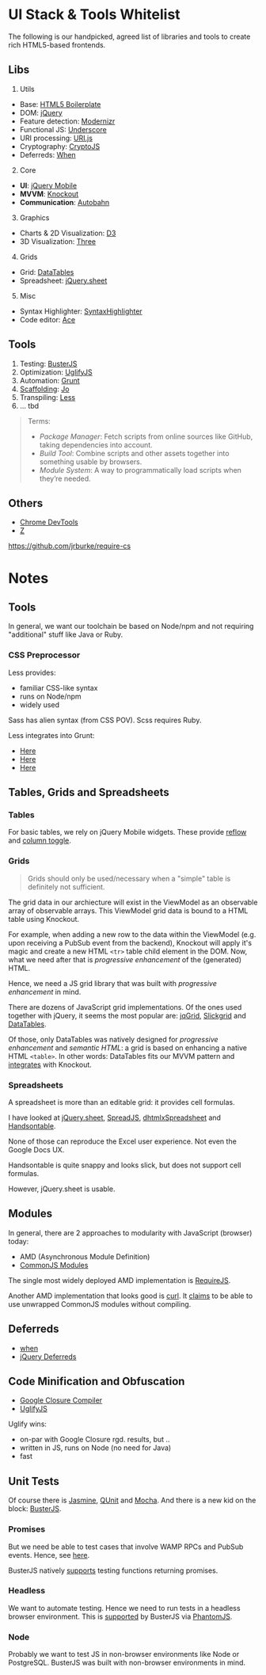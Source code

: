 # UI Stack & Tools Whitelist

The following is our handpicked, agreed list of libraries and tools to create rich HTML5-based frontends.

## Libs

1. Utils
 * Base: [HTML5 Boilerplate](http://html5boilerplate.com/)
 * DOM: [jQuery](http://jquery.com/)
 * Feature detection: [Modernizr](http://modernizr.com/)
 * Functional JS: [Underscore](http://underscorejs.org/)
 * URI processing: [URI.js](http://medialize.github.io/URI.js/)
 * Cryptography: [CryptoJS](http://code.google.com/p/crypto-js/)
 * Deferreds: [When](https://github.com/cujojs/when)
2. Core
 * **UI**: [jQuery Mobile](http://jquerymobile.com/)
 * **MVVM**: [Knockout](http://knockoutjs.com/)
 * **Communication**: [Autobahn](http://autobahn.ws/js)
3. Graphics 
 * Charts & 2D Visualization: [D3](http://d3js.org/)
 * 3D Visualization: [Three](http://threejs.org/)
4. Grids
 * Grid: [DataTables](https://datatables.net/)
 * Spreadsheet: [jQuery.sheet](http://visop-dev.com/Project+jQuery.sheet)
5. Misc
 * Syntax Highlighter: [SyntaxHighlighter](http://alexgorbatchev.com/SyntaxHighlighter/)
 * Code editor: [Ace](http://ace.c9.io/)

## Tools

1. Testing: [BusterJS](http://docs.busterjs.org/en/latest/)
2. Optimization: [UglifyJS](https://github.com/mishoo/UglifyJS2)
3. Automation: [Grunt](http://gruntjs.com/)
4. [Scaffolding](http://en.wikipedia.org/wiki/Scaffold_%28programming%29): [Jo](http://yeoman.io/)
5. Transpiling: [Less](http://lesscss.org/)
5. ... tbd 

> Terms:
> 
>  * *Package Manager*: Fetch scripts from online sources like GitHub, taking dependencies into account.
>  * *Build Tool*: Combine scripts and other assets together into something usable by browsers.
>  * *Module System*: A way to programmatically load scripts when they’re needed.
> 

## Others

* [Chrome DevTools](https://developers.google.com/chrome-developer-tools/)
* [Z](https://github.com/rupa/z)



https://github.com/jrburke/require-cs



# Notes

## Tools

In general, we want our toolchain be based on Node/npm and not requiring "additional" stuff like Java or Ruby.

### CSS Preprocessor

Less provides:

 * familiar CSS-like syntax
 * runs on Node/npm
 * widely used

Sass has alien syntax (from CSS POV). Scss requires Ruby.

Less integrates into Grunt:

 * [Here](https://github.com/gruntjs/grunt-contrib-less)
 * [Here](http://stackoverflow.com/questions/15664628/grunt-less-and-file-watching)
 * [Here](https://github.com/sindresorhus/grunt-recess)

## Tables, Grids and Spreadsheets

### Tables

For basic tables, we rely on jQuery Mobile widgets. These provide [reflow](http://view.jquerymobile.com/1.3.2/dist/demos/widgets/table-reflow/) and [column toggle](http://view.jquerymobile.com/1.3.2/dist/demos/widgets/table-column-toggle/).

### Grids

> Grids should only be used/necessary when a "simple" table is definitely not sufficient.

The grid data in our archiecture will exist in the ViewModel as an observable array of observable arrays. This ViewModel grid data is bound to a HTML table using Knockout.

For example, when adding a new row to the data within the ViewModel (e.g. upon receiving a PubSub event from the backend), Knockout will apply it's magic and create a new HTML `<tr>` table child element in the DOM. Now, what we need after that is *progressive enhancement* of the (generated) HTML.

Hence, we need a JS grid library that was built with *progressive enhancement* in mind.

There are dozens of JavaScript grid implementations. Of the ones used together with jQuery, it seems the most popular are: [jqGrid](http://jqgrid.com/), [Slickgrid](https://github.com/mleibman/SlickGrid) and [DataTables](https://datatables.net/).

Of those, only DataTables was natively designed for *progressive enhancement* and *semantic HTML*: a grid is based on enhancing a native HTML `<table>`. In other words: DataTables fits our MVVM pattern and [integrates](http://chadmullins.com/javascript/knockout-js-series-part-2-binding-knockout-js-to-a-datatables-grid/) with Knockout.

### Spreadsheets

A spreadsheet is more than an editable grid: it provides cell formulas.

I have looked at [jQuery.sheet](http://visop-dev.com/Project+jQuery.sheet), [SpreadJS](http://wijmo.com/widgets/wijmo-enterprise/spreadjs/), [dhtmlxSpreadsheet](http://www.dhtmlx.com/docs/products/dhtmlxSpreadsheet/) and [Handsontable](http://handsontable.com/demo/understanding_reference.html).

None of those can reproduce the Excel user experience. Not even the Google Docs UX.

Handsontable is quite snappy and looks slick, but does not support cell formulas.

However, jQuery.sheet is usable.

## Modules

In general, there are 2 approaches to modularity with JavaScript (browser) today:

 * AMD (Asynchronous Module Definition)
 * [CommonJS Modules](http://wiki.commonjs.org/wiki/Modules)

The single most widely deployed AMD implementation is [RequireJS]([RequireJS](http://requirejs.org/)).

Another AMD implementation that looks good is [curl](https://github.com/cujojs/curl). It [claims](https://github.com/cujojs/curl/wiki/Using-curl.js-with-CommonJS-Modules) to be able to use unwrapped CommonJS modules without compiling.


## Deferreds

 * [when](https://github.com/cujojs/when)
 * [jQuery Deferreds](http://api.jquery.com/jQuery.Deferred/)


## Code Minification and Obfuscation

 * [Google Closure Compiler](https://developers.google.com/closure/compiler/)
 * [UglifyJS](https://github.com/mishoo/UglifyJS2)

Uglify wins:

 * on-par with Google Closure rgd. results, but ..
 * written in JS, runs on Node (no need for Java)
 * fast

## Unit Tests

Of course there is [Jasmine](http://pivotal.github.io/jasmine/), [QUnit](http://qunitjs.com/) and [Mocha](http://visionmedia.github.io/mocha/). And there is a new kid on the block: [BusterJS](http://docs.busterjs.org/en/latest/).

### Promises

But we need be able to test cases that involve WAMP RPCs and PubSub events. Hence, see [here](http://stackoverflow.com/questions/18406594/js-test-framework-that-works-with-deferreds-promises).

BusterJS natively [supports](http://docs.busterjs.org/en/latest/modules/buster-test/test-case/#id1) testing functions returning promises.

### Headless

We want to automate testing. Hence we need to run tests in a headless browser environment. This is [supported](http://blog.knuthaugen.no/2012/09/headless-tests-with-buster-and-phantom/) by BusterJS via [PhantomJS](http://phantomjs.org/).

### Node

Probably we want to test JS in non-browser environments like Node or PostgreSQL. BusterJS was built with non-browser environments in mind.
